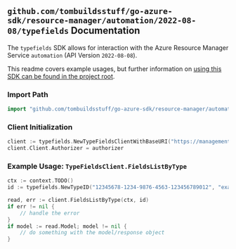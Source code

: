 
## `github.com/tombuildsstuff/go-azure-sdk/resource-manager/automation/2022-08-08/typefields` Documentation

The `typefields` SDK allows for interaction with the Azure Resource Manager Service `automation` (API Version `2022-08-08`).

This readme covers example usages, but further information on [using this SDK can be found in the project root](https://github.com/tombuildsstuff/go-azure-sdk/tree/main/docs).

### Import Path

```go
import "github.com/tombuildsstuff/go-azure-sdk/resource-manager/automation/2022-08-08/typefields"
```


### Client Initialization

```go
client := typefields.NewTypeFieldsClientWithBaseURI("https://management.azure.com")
client.Client.Authorizer = authorizer
```


### Example Usage: `TypeFieldsClient.FieldsListByType`

```go
ctx := context.TODO()
id := typefields.NewTypeID("12345678-1234-9876-4563-123456789012", "example-resource-group", "automationAccountValue", "moduleValue", "typeValue")

read, err := client.FieldsListByType(ctx, id)
if err != nil {
	// handle the error
}
if model := read.Model; model != nil {
	// do something with the model/response object
}
```
